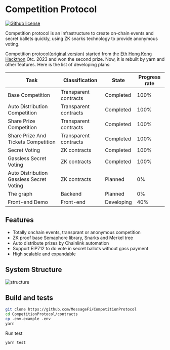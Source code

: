 # Competition Protocol

[![Github license](https://img.shields.io/github/license/semaphore-protocol/boilerplate.svg?style=flat-square)]()

Competition protocol is an infrastructure to create on-chain events and secret ballets quickly, using ZK snarks technology to provide anonymous voting.

Competition protocol([original version][pre]) started from the [Eth Hong Kong Hackthon][hackthon hk] Otc. 2023 and won the second prize. Now, it is rebuilt by yarn and other features.
Here is the list of developing plans:

| Task         | Classification   | State   | Progress rate |
|--------------|---------|---------|---------------|
| Base Competition | Transparent contracts|Completed    | 100%     |
| Auto Distribution Competition | Transparent contracts|Completed    | 100%     |
| Share Prize Competition | Transparent contracts|Completed    | 100%     |
| Share Prize And Tickets Competition | Transparent contracts|Completed    | 100%     |
| Secret Voting | ZK contracts|Completed    | 100%     |
| Gassless Secret Voting | ZK contracts|Completed    | 100%     |
| Auto Distribution Gassless Secret Voting | ZK contracts|Planned    | 0%     |
| The graph | Backend |Planned    | 0%     |
| Front-end Demo | Front-end |Developing    | 40%     |

## Features

- Totally onchain events, transprant or anonymous competition
- ZK proof base Semaphore library, Snarks and Merkel tree
- Auto distribute prizes by Chainlink automation
- Support EIP712 to do vote in secret ballots without gass payment
- High scalable and expandable

## System Structure
![structure](https://github.com/WeyNiDrop/CompetitionProtocol/blob/main/CompetitionProtocol.drawio.png?raw=true)

## Build and tests

```sh
git clone https://github.com/MessageFi/CompetitionProtocol
cd CompetitionProtocol/contracts
cp .env.example .env
yarn
```
Run test
```sh
yarn test
```



   [pre]: <https://github.com/MessageFi/CompetitonProtocol>
   [hackthon hk]: <https://build.bewater.xyz/zh/campaigns/mUwy-2023ETH-HongKong-Hackathon/result>

